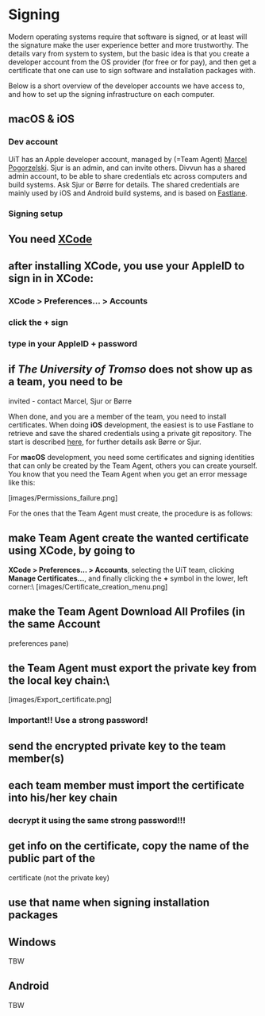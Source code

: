 # Signing

Modern operating systems require that software is signed, or at least will the
signature make the user experience better and more trustworthy. The details vary
from system to system, but the basic idea is that you create a developer account
from the OS provider (for free or for pay), and then get a certificate that one
can use to sign software and installation packages with.

Below is a short overview of the developer accounts we have access to, and how
to set up the signing infrastructure on each computer.

## macOS & iOS

### Dev account

UiT has an Apple developer account, managed by (=Team Agent)
[Marcel Pogorzelski](https://uit.no/om/enhet/ansatte/person?p_document_id=334103&p_dimension_id=88226).
Sjur is an admin, and can invite others. Divvun has a shared admin account, to
be able to share credentials etc across computers and build systems. Ask Sjur or
Børre for details. The shared credentials are mainly used by iOS and Android
build systems, and is based on [Fastlane](https://fastlane.tools).

### Signing setup

## You need [XCode](https://itunes.apple.com/us/app/xcode/id497799835?mt=12)

## after installing XCode, you use your AppleID to sign in in XCode:

### **XCode > Preferences… > Accounts**

### click the **+** sign

### type in your AppleID + password

## if _The University of Tromso_ does not show up as a team, you need to be

invited - contact Marcel, Sjur or Børre

When done, and you are a member of the team, you need to install certificates.
When doing **iOS** development, the easiest is to use Fastlane to retrieve and
save the shared credentials using a private git repository. The start is
described [here](AccessToPrivateGit.html), for further details ask Børre or Sjur.

For **macOS** development, you need some certificates and signing identities
that can only be created by the Team Agent, others you can create yourself. You
know that you need the Team Agent when you get an error message like this:

[images/Permissions_failure.png]

For the ones that the Team Agent must create, the procedure is as follows:

## make Team Agent create the wanted certificate using XCode, by going to

**XCode > Preferences… > Accounts**, selecting the UiT team, clicking
**Manage Certificates…**, and finally clicking the **+** symbol in the
lower, left corner:\\
[images/Certificate_creation_menu.png]

## make the Team Agent **Download All Profiles** (in the same Account

preferences pane)

## the Team Agent must export the private key from the local key chain:\\

[images/Export_certificate.png]

### **Important!!** Use a strong password!

## send the encrypted private key to the team member(s)

## each team member must import the certificate into his/her key chain

### decrypt it using the same strong password!!!

## get info on the certificate, copy the name of the public part of the

certificate (not the private key)

## use that name when signing installation packages

## Windows

TBW

## Android

TBW
